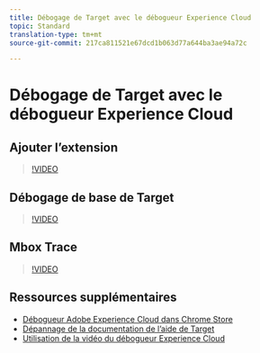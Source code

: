 ```yaml
---
title: Débogage de Target avec le débogueur Experience Cloud
topic: Standard
translation-type: tm+mt
source-git-commit: 217ca811521e67dcd1b063d77a644ba3ae94a72c

---
```



# Débogage de Target avec le débogueur Experience Cloud

## Ajouter l’extension

>[!VIDEO](https://video.tv.adobe.com/v/23114/?quality=12&captions=fre_fr)

## Débogage de base de Target

>[!VIDEO](https://video.tv.adobe.com/v/23115/?quality=12&captions=fre_fr)

## Mbox Trace

>[!VIDEO](https://video.tv.adobe.com/v/23113/?quality=12&captions=fre_fr)

## Ressources supplémentaires

+ [Débogueur Adobe Experience Cloud dans Chrome Store](https://chrome.google.com/webstore/detail/adobe-experience-cloud-de/ocdmogmohccmeicdhlhhgepeaijenapj?hl=en)
+ [Dépannage de la documentation de l’aide de Target](/help/r-troubleshooting-target/troubleshooting-target.md)
+ [Utilisation de la vidéo du débogueur Experience Cloud](https://helpx.adobe.com/marketing-cloud-core/kt/using/experience-cloud-debugger-feature-video-use.html)
